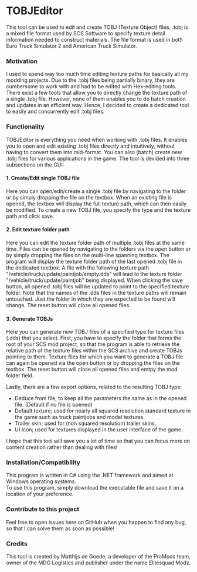 ﻿# TOBJEditor

This tool can be used to edit and create TOBJ (Texture Object) files. 
.tobj is a mixed file format used by SCS Software to specify texture detail information needed to construct materials.
The file format is used in both Euro Truck Simulator 2 and American Truck Simulator.  

### Motivation

I used to spend way too much time editing texture paths for basically all my modding projects.
Due to the .tobj files being partially binary, they are cumbersome to work with and had to be edited with Hex-editing tools.
There exist a few tools that allow you to directly change the texture path of a single .tobj file. 
However, none of them enables you to do batch creation and updates in an efficient way. 
Hence, I decided to create a dedicated tool to easily and concurrently edit .tobj files. 

### Functionality 

TOBJEditor is everything you need when working with .tobj files. 
It enables you to open and edit existing .tobj files directly and intuitively, without having to convert them into mid-format. 
You can also (batch) create new .tobj files for various applications in the game.
The tool is devided into three subsections on the GUI: 

#### 1. Create/Edit single TOBJ file
Here you can open/edit/create a single .tobj file by navigating to the folder or by simply dropping the file on the textbox.
When an existing file is opened, the textbox will display the full texture path, which can then easily be modified. 
To create a new TOBJ file, you specify the type and the texture path and click save. 

#### 2. Edit texture folder path
Here you can edit the texture folder path of multiple .tobj files at the same time. 
Files can be opened by navigating to the folders via the open button or by simply dropping the files on the multi-line spanning textbox.
The program will display the texture folder path of the last opened .tobj file in the dedicated textbox. 
A file with the following texture path "/vehicle/truck/update/paintjob/empty.dds" will lead to the texture folder "/vehicle/truck/update/paintjob" being displayed.
When clicking the save button, all opened .tobj files will be updated to point to the specified texture folder.
Note that the names of the .dds files in the texture paths will remain untouched. Just the folder in which they are expected to be found will change. 
The reset button will close all opened files. 

#### 3. Generate TOBJs
Here you can generate new TOBJ files of a specified type for texture files (.dds) that you select. 
First, you have to specify the folder that forms the root of your SCS mod project, so that the program is able to retrieve the relative path of the texture files
within the SCS archive and create TOBJs pointing to them. 
Texture files for which you want to generate a TOBJ file can again be opened via the open button or by dropping the files on the textbox.
The reset button will close all opened files and emtpy the mod folder field.

Lastly, there are a few export options, related to the resulting TOBJ type:  
* Deduce from file; to keep all the parameters the same as in the opened file. (Default if no file is opened)
* Default texture; used for nearly all squared resolution standard texture in the game such as truck paintjobs and model textures.
* Trailer skin; used for (non squared resolution) trailer skins.
* UI Icon; used for textures displayed in the user interface of the game.  

I hope that this tool will save you a lot of time so that you can focus more on content creation rather than dealing with files!

### Installation/Compatibility
This program is written in C# using the .NET framework and aimed at Windows operating systems.  
To use this program, simply download the executable file and save it on a location of your preference. 

### Contribute to this project
Feel free to open issues here on GitHub when you happen to find any bug, so that I can solve them as soon as possible!

### Credits
This tool is created by Matthijs de Goede, a developer of the ProMods team, owner of the MDG Logistics and publisher under the name Elitesquad Modz. 
